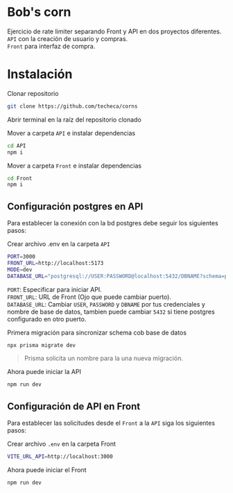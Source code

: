 
# Bob's corn
Ejercicio de rate limiter separando Front y API en dos proyectos diferentes.  
`API` con la creación de usuario y compras.  
`Front` para interfaz de compra.

# Instalación

Clonar repositorio
```bash
git clone https://github.com/techeca/corns
```

Abrir terminal en la raíz del repositorio clonado

Mover a carpeta `API` e instalar dependencias
```bash
cd API
npm i
```

Mover a carpeta `Front` e instalar dependencias
```bash
cd Front
npm i
```

## Configuración postgres en API
Para establecer la conexión con la bd postgres debe seguir los siguientes pasos:

Crear archivo .env en la carpeta `API`
```bash
PORT=3000
FRONT_URL=http://localhost:5173
MODE=dev
DATABASE_URL="postgresql://USER:PASSWORD@localhost:5432/DBNAME?schema=public"
```

`PORT`: Especificar para iniciar API.  
`FRONT_URL`: URL de Front (Ojo que puede cambiar puerto).  
`DATABASE_URL`: Cambiar `USER`, `PASSWORD` y `DBNAME` por tus credenciales y nombre de base de datos, tambien puede cambiar `5432` si tiene postgres configurado en otro puerto.

Primera migración para sincronizar schema cob base de datos
```bash
npx prisma migrate dev
```
> Prisma solicita un nombre para la una nueva migración.

Ahora puede iniciar la API
```bash
npm run dev
```
## Configuración de API en Front
Para establecer las solicitudes desde el `Front` a la `API` siga los siguientes pasos:

Crear archivo `.env` en la carpeta Front
```bash
VITE_URL_API=http://localhost:3000
```

Ahora puede iniciar el Front
```bash
npm run dev
```